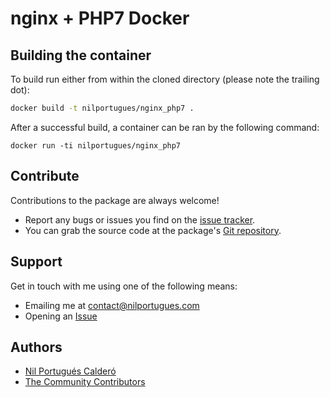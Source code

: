 # nginx + PHP7 Docker

## Building the container

To build run either from within the cloned directory (please note the trailing dot):

```sh
docker build -t nilportugues/nginx_php7 .
```

After a successful build, a container can be ran by the following command:
```
docker run -ti nilportugues/nginx_php7
```


## Contribute

Contributions to the package are always welcome!

* Report any bugs or issues you find on the [issue tracker](https://github.com/nilportugues/docker-nginx_php7/issues/new).
* You can grab the source code at the package's [Git repository](https://github.com/nilportugues/docker-nginx_php7).


## Support

Get in touch with me using one of the following means:

 - Emailing me at <contact@nilportugues.com>
 - Opening an [Issue](https://github.com/nilportugues/docker-nginx_php7/issues/new)


## Authors

* [Nil Portugués Calderó](http://nilportugues.com)
* [The Community Contributors](https://github.com/nilportugues/docker-nginx_php7/graphs/contributors)
